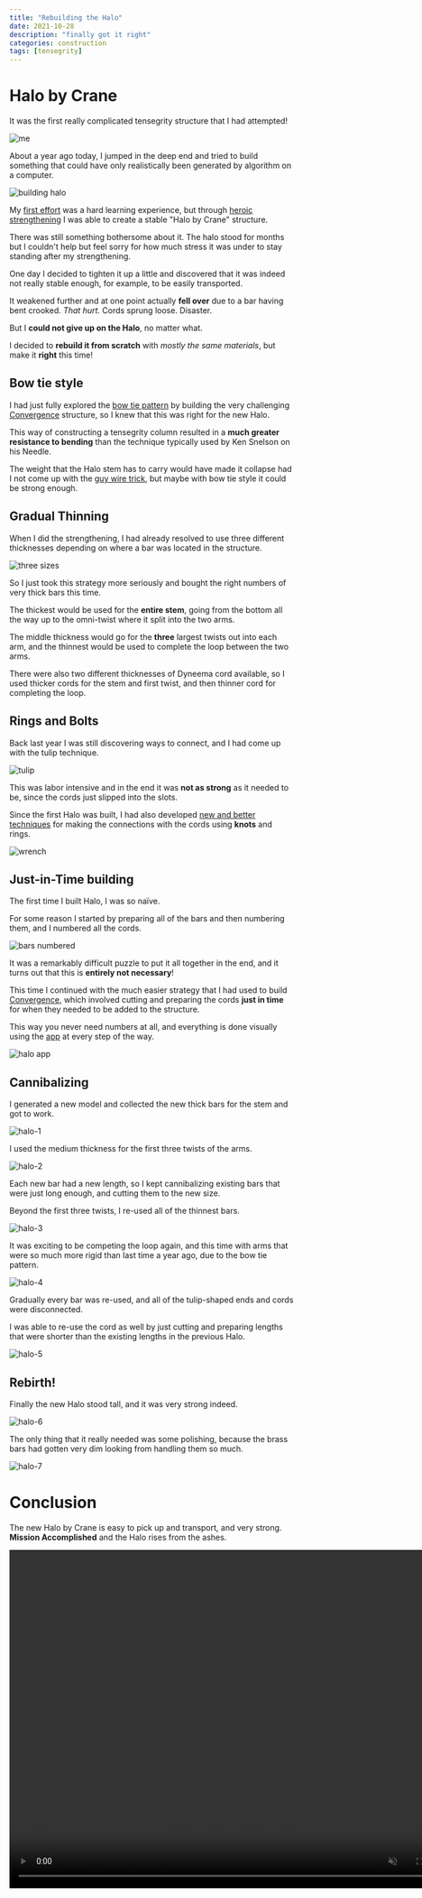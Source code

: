```yaml
---
title: "Rebuilding the Halo"
date: 2021-10-28
description: "finally got it right"
categories: construction
tags: [tensegrity]
---
```


# Halo by Crane

It was the first really complicated tensegrity structure that I had attempted!

![me](/images/2020-11/through-halo.jpg)

About a year ago today, I jumped in the deep end and tried to build something that could have only realistically been generated by algorithm on a computer.

![building halo](/images/2020-10/twists-on-pvc-4.jpg)

My [first effort](/construction/2020/10/26/halo-1) was a hard learning experience, but through [heroic strengthening](/construction/2020/10/26/halo-2) I was able to create a stable "Halo by Crane" structure.

There was still something bothersome about it. The halo stood for months but I couldn't help but feel sorry for how much stress it was under to stay standing after my strengthening.

One day I decided to tighten it up a little and discovered that it was indeed not really stable enough, for example, to be easily transported.

It weakened further and at one point actually **fell over** due to a bar having bent crooked. *That hurt.* Cords sprung loose. Disaster.

But I **could not give up on the Halo**, no matter what.

I decided to **rebuild it from scratch** with *mostly the same materials*, but make it **right** this time!

## Bow tie style

I had just fully explored the [bow tie pattern](/construction/2021/04/08/bowtie-tensegrity) by building the very challenging [Convergence](/construction/2021/10/20/convergence) structure, so I knew that this was right for the new Halo.

This way of constructing a tensegrity column resulted in a **much greater resistance to bending** than the technique typically used by Ken Snelson on his Needle.

The weight that the Halo stem has to carry would have made it collapse had I not come up with the [guy wire trick](/construction/2020/10/26/halo-2), but maybe with bow tie style it could be strong enough.

## Gradual Thinning

When I did the strengthening, I had already resolved to use three different thicknesses depending on where a bar was located in the structure.

![three sizes](/images/2020-11/three-sizes.jpg)

So I just took this strategy more seriously and bought the right numbers of very thick bars this time.

The thickest would be used for the **entire stem**, going from the bottom all the way up to the omni-twist where it split into the two arms.

The middle thickness would go for the **three** largest twists out into each arm, and the thinnest would be used to complete the loop between the two arms.

There were also two different thicknesses of Dyneema cord available, so I used thicker cords for the stem and first twist, and then thinner cord for completing the loop.

## Rings and Bolts

Back last year I was still discovering ways to connect, and I had come up with the tulip technique.

![tulip](/images/2020-09/brass-a3.jpg)

This was labor intensive and in the end it was **not as strong** as it needed to be, since the cords just slipped into the slots.

Since the first Halo was built, I had also developed [new and better techniques](/construction/2021/03/29/six-twist-essential) for making the connections with the cords using **knots** and rings.

![wrench](/images/2021-03/wrench-adjust.png)

## Just-in-Time building

The first time I built Halo, I was so naïve.

For some reason I started by preparing all of the bars and then numbering them, and I numbered all the cords.

![bars numbered](/images/2020-10/bars-all.jpg)

It was a remarkably difficult puzzle to put it all together in the end, and it turns out that this is **entirely not necessary**!

This time I continued with the much easier strategy that I had used to build [Convergence](/construction/2021/10/20/convergence), which involved cutting and preparing the cords **just in time** for when they needed to be added to the structure.

This way you never need numbers at all, and everything is done visually using the [app](https://pretenst.com/app/#construction;Halo-by-Crane) at every step of the way.

![halo app](/images/2021-10/halo-app.png)

## Cannibalizing

I generated a new model and collected the new thick bars for the stem and got to work.

![halo-1](/images/2021-10/halo-1.jpg)

I used the medium thickness for the first three twists of the arms.

![halo-2](/images/2021-10/halo-2.jpg)

Each new bar had a new length, so I kept cannibalizing existing bars that were just long enough, and cutting them to the new size.

Beyond the first three twists, I re-used all of the thinnest bars.

![halo-3](/images/2021-10/halo-3.jpg)

It was exciting to be competing the loop again, and this time with arms that were so much more rigid than last time a year ago, due to the bow tie pattern.

![halo-4](/images/2021-10/halo-4.jpg)

Gradually every bar was re-used, and all of the tulip-shaped ends and cords were disconnected.

I was able to re-use the cord as well by just cutting and preparing lengths that were shorter than the existing lengths in the previous Halo.

![halo-5](/images/2021-10/halo-5.jpg)

## Rebirth!

Finally the new Halo stood tall, and it was very strong indeed.

![halo-6](/images/2021-10/halo-6.jpg)

The only thing that it really needed was some polishing, because the brass bars had gotten very dim looking from handling them so much.

![halo-7](/images/2021-10/halo-7.jpg)

# Conclusion

The new Halo by Crane is easy to pick up and transport, and very strong.  **Mission Accomplished** and the Halo rises from the ashes.

<video width="800" height="600" autoplay="autoplay" loop="true" muted="true">
  <source src="/movies/halo-fist.mp4" type="video/mp4" />
  Your browser does not support the video tag.
</video>
